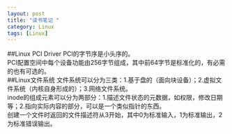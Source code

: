 ```yaml
---
layout: post
title: "读书笔记 "
category: Linux
tags: [Linux]
---
```

##Linux PCI Driver
PCI的字节序是小头序的。  
PCI配置空间中每个设备功能由256字节组成，其中前64字节是标准化的，有必需的也有可选的。  
##Linux文件系统
文件系统可以分为三类：1.基于盘的（面向块设备）；2.虚拟文件系统（内核自身形成的）；3.网络文件系统。  
inode的组成元素可以分为两部分：1.描述文件状态的元数据，如权限，修改日期等；2.指向实际内容的部分，可以是一个类似指针的东西。  
创建一个文件时返回的文件描述符从3开始，其中0为标准输入，1为标准输出，2为标准错误输出。  
